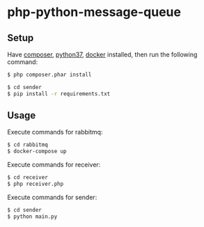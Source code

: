 # php-python-message-queue #

## Setup ##

Have [composer](http://getcomposer.org), [python37](https://www.python.org/downloads), [docker](https://www.docker.com/products/docker-desktop) installed, then run the following command:

```bash
$ php composer.phar install
```
```bash
$ cd sender
$ pip install -r requirements.txt
```

## Usage ##
Execute commands for rabbitmq:
```bash
$ cd rabbitmq
$ docker-compose up
```

Execute commands for receiver:
```bash
$ cd receiver
$ php receiver.php
```

Execute commands for sender:

```bash
$ cd sender
$ python main.py
```